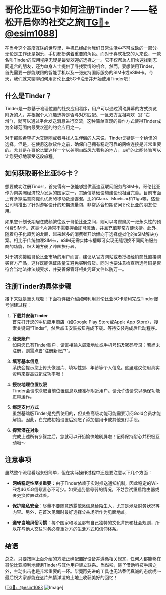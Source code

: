 # 哥伦比亚5G卡如何注册Tinder？——轻松开启你的社交之旅[[TG💪+ @esim1088](https://t.me/s/esim1088)]

在当今这个高度互联的世界里，手机已经成为我们日常生活中不可或缺的一部分。无论是工作还是娱乐，手机都扮演着重要的角色。而对于喜欢社交的人来说，一款名叫Tinder的应用程序无疑是最受欢迎的选择之一。它不仅帮助人们快速找到志同道合的朋友，还为单身人士提供了寻找爱情的机会。然而，要想使用Tinder，首先需要一部能联网的智能手机以及一张支持国际服务的SIM卡或eSIM卡。今天，我们就来聊聊如何用哥伦比亚5G卡注册并开始使用Tinder吧！

## 什么是Tinder？

Tinder是一款基于地理位置的社交应用程序，用户可以通过滑动屏幕的方式浏览附近的人，并根据个人兴趣选择是否与对方匹配。一旦双方互相喜欢（即“右滑”），就可以通过平台发送消息进行交流。这种简单直观的操作方式使得Tinder成为全球范围内最受欢迎的约会应用之一。

对于那些希望扩大交际圈或者寻找人生伴侣的人来说，Tinder无疑是一个绝佳的选择。但是，在使用这款软件之前，确保自己拥有稳定可靠的网络连接是非常重要的。尤其是在哥伦比亚这样一个以美丽自然风光著称的地方，良好的上网体验可以让您更好地享受这段旅程。

## 如何获取哥伦比亚5G卡？

想要成功注册Tinder，首先得有一张能够提供高速互联网服务的SIM卡。哥伦比亚作为南美洲经济较为发达的国家之一，其通信基础设施建设也相当完善。目前市面上有多家运营商提供优质的移动数据套餐，比如Claro、Movistar和Tigo等。这些公司均推出了针对游客设计的短期流量包，非常适合短期访问哥伦比亚的朋友使用。

如果您计划长期居住或频繁往返于哥伦比亚之间，则可以考虑购买一张永久性的预付费SIM卡。这类卡片通常不需要押金即可激活，并且充值非常方便快捷。此外，随着电子化趋势的发展，越来越多的消费者开始倾向于选择虚拟化的eSIM解决方案。相比于传统物理SIM卡，eSIM无需实体卡槽即可实现无缝切换不同网络服务商的功能，极大地方便了跨国旅行者。

对于初次接触哥伦比亚市场的用户而言，建议从官方网站或者授权经销商处直接购买官方产品，这样既能保证质量又避免买到假货。同时也要注意检查所选号码是否符合当地法律法规要求，并妥善保管好相关凭证文件以防万一。

## 注册Tinder的具体步骤

接下来就是重头戏啦！下面将详细介绍如何利用哥伦比亚5G卡顺利完成Tinder账号创建过程：

1. **下载并安装Tinder**  
   首先打开您的手机应用商店（如Google Play Store或Apple App Store），搜索关键词“Tinder”，然后点击安装按钮完成下载。等待安装完成后启动程序。

2. **登录账户**  
   如果您已有Tinder账户，请直接输入邮箱地址或手机号码及密码登录；若尚未注册，则需点击“注册新账户”。

3. **填写基本信息**  
   系统会提示您上传头像照片、填写性别、年龄等个人信息。这里建议使用真实资料来提高匹配成功率哦！

4. **授权地理位置权限**  
   Tinder会请求获取当前位置信息以便推荐附近用户。请允许该请求以确保功能正常运作。

5. **绑定支付方式**  
   虽然基础版Tinder是免费使用的，但某些高级功能可能需要订阅Gold会员才能解锁。因此，在完成初始设置后别忘了添加信用卡或其他支付手段。

6. **探索潜在对象**  
   完成上述所有步骤之后，您就可以开始愉快地刷屏啦！记得保持耐心并积极互动哦～

## 注意事项

虽然整个流程看起来很简单，但在实际操作过程中还是要注意以下几个方面：

- **网络稳定性至关重要**：由于Tinder依赖于实时推送通知机制，因此稳定的Wi-Fi或4G/5G信号源必不可少。如果遇到信号弱的情况，不妨尝试重启路由器或者更换位置试试看。
  
- **保护隐私安全**：尽量不要随意透露敏感信息给陌生人，尤其是涉及财务状况等内容。另外，在首次见面时最好选择公共场所作为见面地点。

- **遵守当地风俗习惯**：每个国家和地区都有自己独特的文化背景和社会规则，所以在与他人交往时务必尊重对方的生活方式和信仰体系。

## 结语

总之，只要按照上面介绍的方法正确配置好设备并遵循相关规定，任何人都能够在哥伦比亚顺利地使用Tinder与其他用户建立联系。当然啦，除了借助科技手段之外，主动出击也是非常重要的一环。毕竟再先进的工具也无法替代真诚的态度呢～最后祝大家都能在这片热情洋溢的土地上收获美好的回忆！

[[TG💪+ @esim1088](https://t.me/s/esim1088) ![Image](https://i.postimg.cc/4NQfJmqS/Snipaste-2025-05-13-00-14-12.png)]